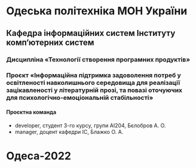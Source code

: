 # Одеська політехніка МОН України
## Кафедра  інформаційних  систем  Інституту  комп’ютерних  систем
### Дисципліна «Технології створення програмних продуктів»
### Проєкт «Інформаційна підтримка задоволення потреб у освітленості навколишнього середовища для реалізації зацікавленості у літературній прозі, та повазі оточуючих для психологічно-емоціональній стабільності»
#### Проєктна команда
<ul>
    <li>developer, студент 3-го курсу, групи АІ204, Бєлобров А. О.</li>
    <li>manager, доцент кафедри ІС, Блажко О. А.</li>
</ul>

# Одеса-2022